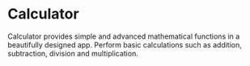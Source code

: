 # Calculator
Calculator provides simple and advanced mathematical functions in a beautifully designed app. Perform basic calculations such as addition, subtraction, division and multiplication. 
